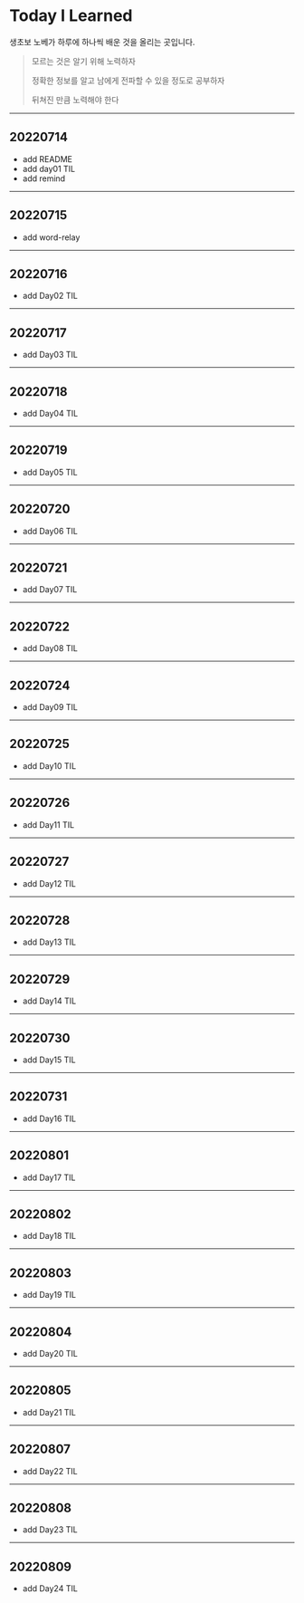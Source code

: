 # Today I Learned

생초보 노베가 하루에 하나씩 배운 것을 올리는 곳입니다.

> 모르는 것은 알기 위해 노력하자
>
> 정확한 정보를 알고 남에게 전파할 수 있을 정도로 공부하자
>
> 뒤쳐진 만큼 노력해야 한다

---

## 20220714

- add README
- add day01 TIL
- add remind

---

## 20220715

- add word-relay

---

## 20220716

- add Day02 TIL

---

## 20220717

- add Day03 TIL

---

## 20220718

- add Day04 TIL

---

## 20220719

- add Day05 TIL

---

## 20220720

- add Day06 TIL

---

## 20220721

- add Day07 TIL

---

## 20220722

- add Day08 TIL

---

## 20220724

- add Day09 TIL

---

## 20220725

- add Day10 TIL

---

## 20220726

- add Day11 TIL

---

## 20220727

- add Day12 TIL

---

## 20220728

- add Day13 TIL

---

## 20220729

- add Day14 TIL

---

## 20220730

- add Day15 TIL

---

## 20220731

- add Day16 TIL

---

## 20220801

- add Day17 TIL

---

## 20220802

- add Day18 TIL

---

## 20220803

- add Day19 TIL

---

## 20220804

- add Day20 TIL

---

## 20220805

- add Day21 TIL

---

## 20220807

- add Day22 TIL

---

## 20220808

- add Day23 TIL

---

## 20220809

- add Day24 TIL